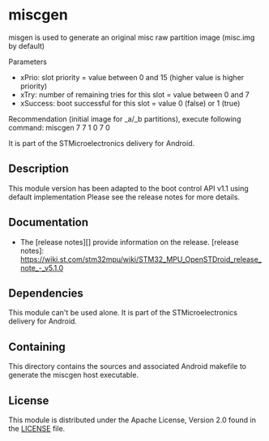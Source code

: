 # miscgen #

misgen is used to generate an original misc raw partition image (misc.img by default)

Parameters
* xPrio: slot priority = value between 0 and 15 (higher value is higher priority)
* xTry: number of remaining tries for this slot = value between 0 and 7
* xSuccess: boot successful for this slot = value 0 (false) or 1 (true)

Recommendation (initial image for _a/_b partitions), execute following command:
    miscgen 7 7 1 0 7 0

It is part of the STMicroelectronics delivery for Android.

## Description ##

This module version has been adapted to the boot control API v1.1 using default implementation
Please see the release notes for more details.

## Documentation ##

* The [release notes][] provide information on the release.
[release notes]: https://wiki.st.com/stm32mpu/wiki/STM32_MPU_OpenSTDroid_release_note_-_v5.1.0

## Dependencies ##

This module can't be used alone. It is part of the STMicroelectronics delivery for Android.

## Containing ##

This directory contains the sources and associated Android makefile to generate the miscgen host executable. 

## License ##

This module is distributed under the Apache License, Version 2.0 found in the [LICENSE](./LICENSE) file.
